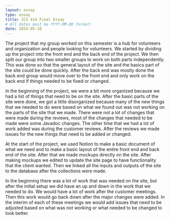 ```yaml
---
layout: essay
type: essay
title: ICS 414 Final Essay
# All dates must be YYYY-MM-DD format!
date: 2024-05-10
---
```


The project that my group worked on this semester is a hub for volunteers and organization and people looking for volunteers.  We started by dividing up the project into the front end and the back end of the project.  We then split our group into two smaller groups to work on both parts independently.  This was done so that the general layout of the site and the basics part of the site could be done quickly.  After the back end was mostly done the back end group would move over to the front end and only work on the back end if things needed to be fixed or changed.  

In the beginning of the project, we were a bit more organized because we had a list of things that need to be on the site.  After the basic parts of the site were done, we got a little disorganized because many of the new things that we needed to do were based on what we found out was not working on the parts of the site that we made.  There were not a lot of changes that were made during the reviews, most of the changes that needed to be made were some Javadoc changes.  The other time that we had a lot of work added was during the customer reviews.  After the reviews we made issues for the new things that need to be added or changed.  

At the start of the project, we used Notion to make a basic document of what we need and to make a basic layout of the entire front end and back end of the site.  After that we made mockups directly on the site.  After making mockups we edited to update the site page to have functionality that the client wanted.  Then we linked all the inputs and outputs of the site to the database after the collections were made.  

In the beginning there was a lot of work that was needed on the site, but after the initial setup we did have an up and down in the work that we needed to do.  We would have a lot of work after the customer meetings.  Then this work would go back down after the major changes were added.  In the interim of each of these meetings we would add issues that need to be adjusted based on what was not working or what needed to be changed to look better.  
